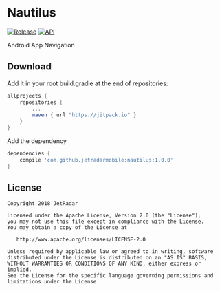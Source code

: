Nautilus
========

[![Release](https://jitpack.io/v/jetradarmobile/nautilus.svg)](https://jitpack.io/#jetradarmobile/nautilus)
[![API](https://img.shields.io/badge/API-14%2B-brightgreen.svg?style=flat)](https://android-arsenal.com/api?level=14)

Android App Navigation


Download
--------

Add it in your root build.gradle at the end of repositories:

```groovy
allprojects {
    repositories {
        ...
        maven { url "https://jitpack.io" }
    }
}
```

Add the dependency

```groovy
dependencies {
    compile 'com.github.jetradarmobile:nautilus:1.0.0'
}
```


License
-------

    Copyright 2018 JetRadar

    Licensed under the Apache License, Version 2.0 (the "License");
    you may not use this file except in compliance with the License.
    You may obtain a copy of the License at

       http://www.apache.org/licenses/LICENSE-2.0

    Unless required by applicable law or agreed to in writing, software
    distributed under the License is distributed on an "AS IS" BASIS,
    WITHOUT WARRANTIES OR CONDITIONS OF ANY KIND, either express or implied.
    See the License for the specific language governing permissions and
    limitations under the License.
